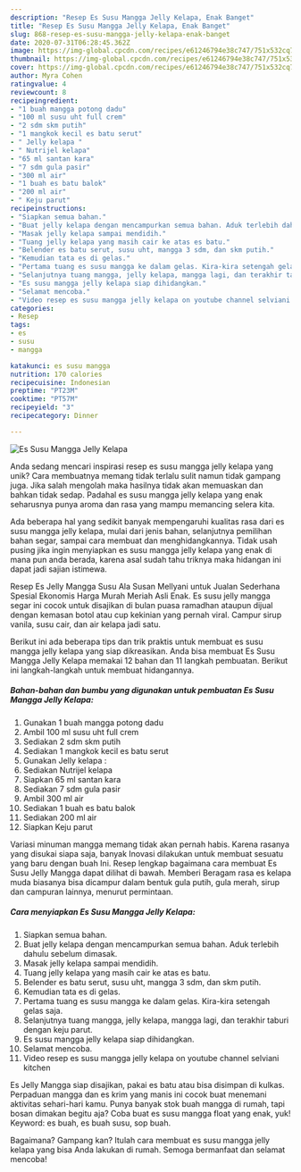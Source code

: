 ```yaml
---
description: "Resep Es Susu Mangga Jelly Kelapa, Enak Banget"
title: "Resep Es Susu Mangga Jelly Kelapa, Enak Banget"
slug: 868-resep-es-susu-mangga-jelly-kelapa-enak-banget
date: 2020-07-31T06:28:45.362Z
image: https://img-global.cpcdn.com/recipes/e61246794e38c747/751x532cq70/es-susu-mangga-jelly-kelapa-foto-resep-utama.jpg
thumbnail: https://img-global.cpcdn.com/recipes/e61246794e38c747/751x532cq70/es-susu-mangga-jelly-kelapa-foto-resep-utama.jpg
cover: https://img-global.cpcdn.com/recipes/e61246794e38c747/751x532cq70/es-susu-mangga-jelly-kelapa-foto-resep-utama.jpg
author: Myra Cohen
ratingvalue: 4
reviewcount: 8
recipeingredient:
- "1 buah mangga potong dadu"
- "100 ml susu uht full crem"
- "2 sdm skm putih"
- "1 mangkok kecil es batu serut"
- " Jelly kelapa "
- " Nutrijel kelapa"
- "65 ml santan kara"
- "7 sdm gula pasir"
- "300 ml air"
- "1 buah es batu balok"
- "200 ml air"
- " Keju parut"
recipeinstructions:
- "Siapkan semua bahan."
- "Buat jelly kelapa dengan mencampurkan semua bahan. Aduk terlebih dahulu sebelum dimasak."
- "Masak jelly kelapa sampai mendidih."
- "Tuang jelly kelapa yang masih cair ke atas es batu."
- "Belender es batu serut, susu uht, mangga 3 sdm, dan skm putih."
- "Kemudian tata es di gelas."
- "Pertama tuang es susu mangga ke dalam gelas. Kira-kira setengah gelas saja."
- "Selanjutnya tuang mangga, jelly kelapa, mangga lagi, dan terakhir taburi dengan keju parut."
- "Es susu mangga jelly kelapa siap dihidangkan."
- "Selamat mencoba."
- "Video resep es susu mangga jelly kelapa on youtube channel selviani kitchen"
categories:
- Resep
tags:
- es
- susu
- mangga

katakunci: es susu mangga 
nutrition: 170 calories
recipecuisine: Indonesian
preptime: "PT23M"
cooktime: "PT57M"
recipeyield: "3"
recipecategory: Dinner

---
```



![Es Susu Mangga Jelly Kelapa](https://img-global.cpcdn.com/recipes/e61246794e38c747/751x532cq70/es-susu-mangga-jelly-kelapa-foto-resep-utama.jpg)

Anda sedang mencari inspirasi resep es susu mangga jelly kelapa yang unik? Cara membuatnya memang tidak terlalu sulit namun tidak gampang juga. Jika salah mengolah maka hasilnya tidak akan memuaskan dan bahkan tidak sedap. Padahal es susu mangga jelly kelapa yang enak seharusnya punya aroma dan rasa yang mampu memancing selera kita.

Ada beberapa hal yang sedikit banyak mempengaruhi kualitas rasa dari es susu mangga jelly kelapa, mulai dari jenis bahan, selanjutnya pemilihan bahan segar, sampai cara membuat dan menghidangkannya. Tidak usah pusing jika ingin menyiapkan es susu mangga jelly kelapa yang enak di mana pun anda berada, karena asal sudah tahu triknya maka hidangan ini dapat jadi sajian istimewa.

Resep Es Jelly Mangga Susu Ala Susan Mellyani untuk Jualan Sederhana Spesial Ekonomis Harga Murah Meriah Asli Enak. Es susu jelly mangga segar ini cocok untuk disajikan di bulan puasa ramadhan ataupun dijual dengan kemasan botol atau cup kekinian yang pernah viral. Campur sirup vanila, susu cair, dan air kelapa jadi satu.


Berikut ini ada beberapa tips dan trik praktis untuk membuat es susu mangga jelly kelapa yang siap dikreasikan. Anda bisa membuat Es Susu Mangga Jelly Kelapa memakai 12 bahan dan 11 langkah pembuatan. Berikut ini langkah-langkah untuk membuat hidangannya.

<!--inarticleads1-->

##### Bahan-bahan dan bumbu yang digunakan untuk pembuatan Es Susu Mangga Jelly Kelapa:

1. Gunakan 1 buah mangga potong dadu
1. Ambil 100 ml susu uht full crem
1. Sediakan 2 sdm skm putih
1. Sediakan 1 mangkok kecil es batu serut
1. Gunakan  Jelly kelapa :
1. Sediakan  Nutrijel kelapa
1. Siapkan 65 ml santan kara
1. Sediakan 7 sdm gula pasir
1. Ambil 300 ml air
1. Sediakan 1 buah es batu balok
1. Sediakan 200 ml air
1. Siapkan  Keju parut


Variasi minuman mangga memang tidak akan pernah habis. Karena rasanya yang disukai siapa saja, banyak Inovasi dilakukan untuk membuat sesuatu yang baru dengan buah Ini. Resep lengkap bagaimana cara membuat Es Susu Jelly Mangga dapat dilihat di bawah. Memberi Beragam rasa es kelapa muda biasanya bisa dicampur dalam bentuk gula putih, gula merah, sirup dan campuran lainnya, menurut permintaan. 

<!--inarticleads2-->

##### Cara menyiapkan Es Susu Mangga Jelly Kelapa:

1. Siapkan semua bahan.
1. Buat jelly kelapa dengan mencampurkan semua bahan. Aduk terlebih dahulu sebelum dimasak.
1. Masak jelly kelapa sampai mendidih.
1. Tuang jelly kelapa yang masih cair ke atas es batu.
1. Belender es batu serut, susu uht, mangga 3 sdm, dan skm putih.
1. Kemudian tata es di gelas.
1. Pertama tuang es susu mangga ke dalam gelas. Kira-kira setengah gelas saja.
1. Selanjutnya tuang mangga, jelly kelapa, mangga lagi, dan terakhir taburi dengan keju parut.
1. Es susu mangga jelly kelapa siap dihidangkan.
1. Selamat mencoba.
1. Video resep es susu mangga jelly kelapa on youtube channel selviani kitchen


Es Jelly Mangga siap disajikan, pakai es batu atau bisa disimpan di kulkas. Perpaduan mangga dan es krim yang manis ini cocok buat menemani aktivitas sehari-hari kamu. Punya banyak stok buah mangga di rumah, tapi bosan dimakan begitu aja? Coba buat es susu mangga float yang enak, yuk! Keyword: es buah, es buah susu, sop buah. 

Bagaimana? Gampang kan? Itulah cara membuat es susu mangga jelly kelapa yang bisa Anda lakukan di rumah. Semoga bermanfaat dan selamat mencoba!

